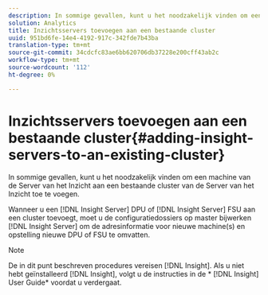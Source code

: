 ```yaml
---
description: In sommige gevallen, kunt u het noodzakelijk vinden om een machine van de Server van het Inzicht aan een bestaande cluster van de Server van het Inzicht toe te voegen.
solution: Analytics
title: Inzichtsservers toevoegen aan een bestaande cluster
uuid: 951bd6fe-14e4-4192-917c-342fde7b43ba
translation-type: tm+mt
source-git-commit: 34cdcfc83ae6bb620706db37228e200cff43ab2c
workflow-type: tm+mt
source-wordcount: '112'
ht-degree: 0%

---
```



# Inzichtsservers toevoegen aan een bestaande cluster{#adding-insight-servers-to-an-existing-cluster}

In sommige gevallen, kunt u het noodzakelijk vinden om een machine van de Server van het Inzicht aan een bestaande cluster van de Server van het Inzicht toe te voegen.

Wanneer u een [!DNL Insight Server] DPU of [!DNL Insight Server] FSU aan een cluster toevoegt, moet u de configuratiedossiers op master bijwerken [!DNL Insight Server] om de adresinformatie voor nieuwe machine(s) en opstelling nieuwe DPU of FSU te omvatten.

>[!NOTE]
>
>De in dit punt beschreven procedures vereisen [!DNL Insight]. Als u niet hebt geïnstalleerd [!DNL Insight], volgt u de instructies in de * [!DNL Insight] User Guide* voordat u verdergaat.

